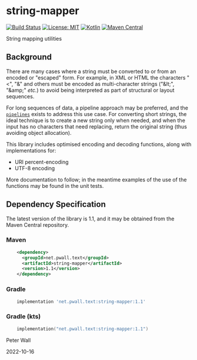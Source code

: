 # string-mapper

[![Build Status](https://travis-ci.com/pwall567/string-mapper.svg?branch=main)](https://app.travis-ci.com/github/pwall567/string-mapper)
[![License: MIT](https://img.shields.io/badge/License-MIT-yellow.svg)](https://opensource.org/licenses/MIT)
[![Kotlin](https://img.shields.io/static/v1?label=Kotlin&message=v1.6.10&color=7f52ff&logo=kotlin&logoColor=7f52ff)](https://github.com/JetBrains/kotlin/releases/tag/v1.6.10)
[![Maven Central](https://img.shields.io/maven-central/v/net.pwall.text/string-mapper?label=Maven%20Central)](https://search.maven.org/search?q=g:%22net.pwall.text%22%20AND%20a:%22string-mapper%22)

String mapping utilities

## Background

There are many cases where a string must be converted to or from an encoded or "escaped" form.
For example, in XML or HTML the characters "&lt;", "&amp;" and others must be encoded as multi-character strings
("&amp;lt;", "&amp;amp;" _etc._) to avoid being interpreted as part of structural or layout sequences.

For long sequences of data, a pipeline approach may be preferred, and the
[`pipelines`](https://github.com/pwall567/pipelines) exists to address this use case.
For converting short strings, the ideal technique is to create a new string only when needed, and when the input has no
characters that need replacing, return the original string (thus avoiding object allocation).

This library includes optimised encoding and decoding functions, along with implementations for:

- URI percent-encoding
- UTF-8 encoding

More documentation to follow; in the meantime examples of the use of the functions may be found in the unit tests.

## Dependency Specification

The latest version of the library is 1.1, and it may be obtained from the Maven Central repository.

### Maven
```xml
    <dependency>
      <groupId>net.pwall.text</groupId>
      <artifactId>string-mapper</artifactId>
      <version>1.1</version>
    </dependency>
```
### Gradle
```groovy
    implementation 'net.pwall.text:string-mapper:1.1'
```
### Gradle (kts)
```kotlin
    implementation("net.pwall.text:string-mapper:1.1")
```

Peter Wall

2022-10-16
